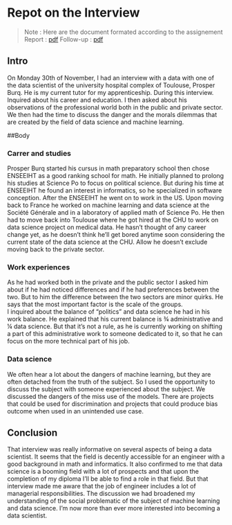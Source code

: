 # Repot on the Interview 

> Note : Here are the document formated according to the assignement
> Report : [pdf](compte-rendu.pdf) 
> Follow-up : [pdf](followup.pdf) 

## Intro
On Monday 30th of November, I had an interview with a data with one of the data scientist of the university hospital complex of Toulouse, Prosper Burq. He is my current tutor for my apprenticeship. During this interview. Inquired about his career and education. I then asked about his observations of the professional world both in the public and private sector. We then had the time to discuss the danger and the morals dilemmas that are created by the field of data science and machine learning.

##Body

### Carrer and studies
Prosper Burq started his cursus in math preparatory school then chose ENSEEIHT as a good ranking school for math. He initially planned to prolong his studies at Science Po to focus on political science. But during his time at ENSEEIHT he found an interest in informatics, so he specialized in software conception. After the ENSEEIHT he went on to work in the US. Upon moving back to  France he worked on machine learning and data science at the Société Générale and in a laboratory of applied math of Science Po. He then had to move back into Toulouse where he got hired at the CHU to work on data science project on medical data. He hasn’t thought of any career change yet, as he doesn’t think he’ll get bored anytime soon considering the current state of the data science at the CHU. Allow he doesn’t exclude moving back to the private sector.

### Work experiences
As he had worked both in the private and the public sector I asked him about if he had noticed differences and if he had preferences between the two. But to him the difference between the two sectors are minor quirks. He says that the most important factor is the scale of the groups.  
I inquired about the balance of “politics” and data science he had in his work balance. He explained that his current balance is ¾ administrative and ¼ data science. But that it’s not a rule, as he is currently working on shifting a part of this administrative work to someone dedicated to it, so that he can focus on the more technical part of his job.

### Data science 
We often hear a lot about the dangers of machine learning, but they are often detached from the truth of the subject. So I used the opportunity to discuss the subject with someone experienced about the subject. We discussed the dangers of the miss use of the models. There are projects that could be used for discrimination and projects that could produce bias outcome when used in an unintended use case. 

## Conclusion
That interview was really informative on several aspects of being a data scientist. It seems that the field is decently accessible for an engineer with a good background  in math and informatics. It also confirmed to me that data science is a booming field with a lot of prospects and that upon the completion of my diploma I’ll be able to find a role in that field. But that interview made me aware that the job of engineer includes a lot of managerial responsibilities. The discussion we had broadened my understanding of the social problematic of the subject of machine learning and data science. I’m now more than ever more interested into becoming a data scientist.
